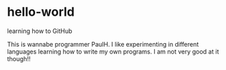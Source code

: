# hello-world
learning how to GitHub

This is wannabe programmer PaulH.
I like experimenting in different languages learning how to write my own programs.
I am not very good at it though!!
